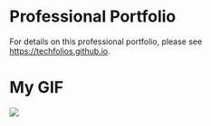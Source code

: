 # Professional Portfolio

For details on this professional portfolio, please see https://techfolios.github.io.

# My GIF

![](https://github.com/myraort/myraort.github.io/blob/main/img/cuberover/cuberover.gif)
